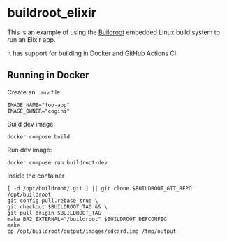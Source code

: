 # buildroot_elixir

This is an example of using the [Buildroot](https://buildroot.org/) embedded
Linux build system to run an Elixir app.

It has support for building in Docker and GitHub Actions CI.

## Running in Docker

Create an `.env` file:
```shell
IMAGE_NAME="foo-app"
IMAGE_OWNER="cogini"
```

Build dev image:

```command
docker compose build
```

Run dev image:

```command
docker compose run buildroot-dev
```

Inside the container

```command
[ -d /opt/buildroot/.git ] || git clone $BUILDROOT_GIT_REPO /opt/buildroot
git config pull.rebase true \
git checkout $BUILDROOT_TAG && \
git pull origin $BUILDROOT_TAG
make BR2_EXTERNAL="/buildroot" $BUILDROOT_DEFCONFIG
make
cp /opt/buildroot/output/images/sdcard.img /tmp/output
```
